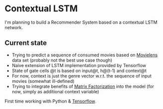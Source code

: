 # Contextual LSTM
I'm planning to build a Recommender System based on a contextual LSTM network. 

## Current state

* Trying to predict a sequence of consumed movies based on [Movielens](http://grouplens.org/datasets/movielens/) data set (probably not the best use case though)
* Naive extension of LSTM implementation provided by Tensorflow
* State of gate cells @t is based on input@t, h@(t-1) and context@t
* For now, context is just the genre vector w.r.t. the sequence of input movies (somewhat ill-defined) 
* Trying to integrate benefits of [Matrix Factorization](https://datajobs.com/data-science-repo/Recommender-Systems-[Netflix].pdf) into the model (for now, simply as additional context variable)

First time working with Python & [Tensorflow](http://www.tensorflow.org/).
